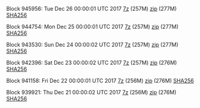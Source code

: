 Block 945956: Tue Dec 26 00:00:01 UTC 2017 [7z](https://transfer.sh/10sFHf/bootstrap.dat.20171226.7z) (257M) [zip](https://transfer.sh/JkTHE/bootstrap.dat.20171226.zip) (277M) [SHA256](https://transfer.sh/13fVz8/sha256.txt)

Block 944754: Mon Dec 25 00:00:01 UTC 2017 [7z](https://transfer.sh/wqeBq/bootstrap.dat.20171225.7z) (257M) [zip](https://transfer.sh/dQFKA/bootstrap.dat.20171225.zip) (277M) [SHA256](https://transfer.sh/12usaS/sha256.txt)

Block 943530: Sun Dec 24 00:00:02 UTC 2017 [7z](https://transfer.sh/t767o/bootstrap.dat.20171224.7z) (257M) [zip](https://transfer.sh/2ehmc/bootstrap.dat.20171224.zip) (277M) [SHA256](https://transfer.sh/BUY9j/sha256.txt)

Block 942396: Sat Dec 23 00:00:02 UTC 2017 [7z](https://transfer.sh/133FcR/bootstrap.dat.20171223.7z) (257M) [zip](https://transfer.sh/12UyW9/bootstrap.dat.20171223.zip) (276M) [SHA256](https://transfer.sh/PB6ha/sha256.txt)

Block 941158: Fri Dec 22 00:00:01 UTC 2017 [7z](https://transfer.sh/o9Y7x/bootstrap.dat.20171222.7z) (256M) [zip](https://transfer.sh/Gs9bE/bootstrap.dat.20171222.zip) (276M) [SHA256](https://transfer.sh/13v3KT/sha256.txt)

Block 939921: Thu Dec 21 00:00:02 UTC 2017 [7z](https://transfer.sh/rVolZ/bootstrap.dat.20171221.7z) (256M) [zip](https://transfer.sh/v9LfE/bootstrap.dat.20171221.zip) (276M) [SHA256](https://transfer.sh/16jNAb/sha256.txt)
